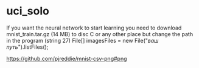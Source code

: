 # uci_solo
If you want the neural network to start learning you need to download mnist_train.tar.gz (14 MB) to disc C or any other place but change the path in the program (string 27)
File[] imagesFiles = new File("*ваш путь*").listFiles();


https://github.com/pjreddie/mnist-csv-png#png
